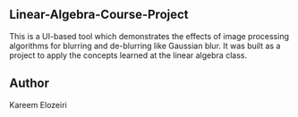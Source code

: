 ## Linear-Algebra-Course-Project
  This is a UI-based tool which demonstrates the effects of image processing algorithms for blurring and de-blurring like Gaussian blur. It was built as a project to apply the concepts learned at the linear algebra class.
## Author 
Kareem Elozeiri

